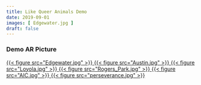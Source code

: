 ```yaml
---
title: Like Queer Animals Demo
date: 2019-09-01
images: [ Edgewater.jpg ]
draft: false
---
```


### Demo AR Picture
<a href="animal1.usdz" rel="ar">
  {{< figure src="Edgewater.jpg" >}}
</a>

<a href="animal2.usdz" rel="ar">
  {{< figure src="Austin.jpg" >}}
</a>

<a href="animal3.usdz" rel="ar">
  {{< figure src="Loyola.jpg" >}}
</a>

<a href="animal4.usdz" rel="ar">
  {{< figure src="Rogers_Park.jpg" >}}
</a>

<a href="animal5.usdz" rel="ar">
  {{< figure src="AIC.jpg" >}}
</a>

<a href="animal6.usdz" rel="ar">
  {{< figure src="perseverance.jpg" >}}
</a>
